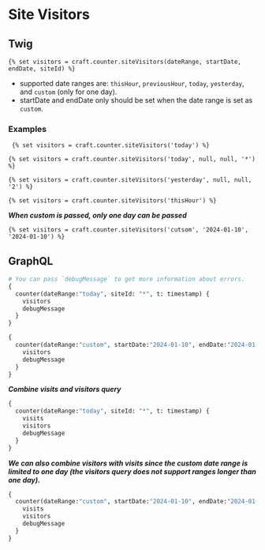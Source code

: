 # Site Visitors

## Twig
```twig 
{% set visitors = craft.counter.siteVisitors(dateRange, startDate, endDate, siteId) %} 
```
- supported date ranges are: `thisHour`, `previousHour`, `today`, `yesterday`, and `custom` (only for one day).
- startDate and endDate only should be set when the date range is set as `custom`. 

### Examples
```twig
 {% set visitors = craft.counter.siteVisitors('today') %} 
 ```  

```twig
{% set visitors = craft.counter.siteVisitors('today', null, null, '*') %} 
```

```twig
{% set visitors = craft.counter.siteVisitors('yesterday', null, null, '2') %}
```

```twig 
{% set visitors = craft.counter.siteVisitors('thisHour') %}
```

<i><b>When custom is passed, only one day can be passed</b></i>
```twig
{% set visitors = craft.counter.siteVisitors('cutsom', '2024-01-10', '2024-01-10') %} 
```

## GraphQL
```graphql
# You can pass `debugMessage` to get more information about errors.
{
  counter(dateRange:"today", siteId: "*", t: timestamp) {
	visitors
	debugMessage
  }
}
```

```graphql
{
  counter(dateRange:"custom", startDate:"2024-01-10", endDate:"2024-01-10", siteId: "2", t: timestamp) {
	visitors
	debugMessage
  }
}
```

<i><b>Combine visits and visitors query</b></i>
```graphql
{
  counter(dateRange:"today", siteId: "*", t: timestamp) {
	visits
	visitors
	debugMessage
  }
}
```

<i><b>We can also combine visitors with visits since the custom date range is limited to one day (the visitors query does not support ranges longer than one day).</b></i>
```graphql
{
  counter(dateRange:"custom", startDate:"2024-01-10", endDate:"2024-01-10", siteId: "2", t: timestamp) {
	visits
	visitors
	debugMessage
  }
}
```